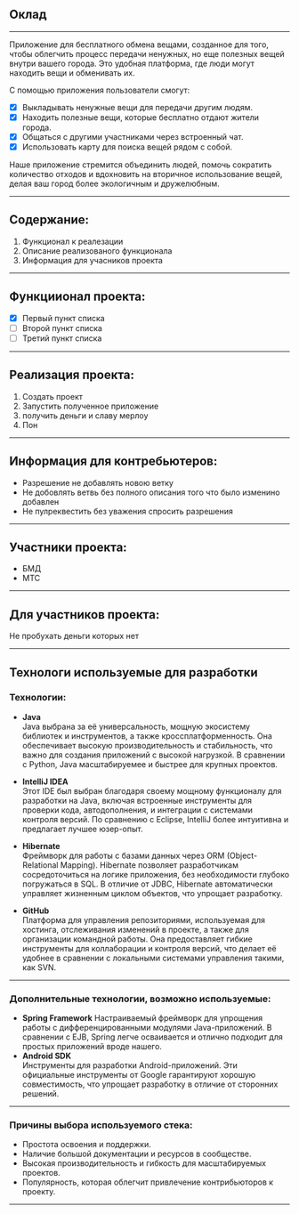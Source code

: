 ## Оклад

---


Приложение для бесплатного обмена вещами, созданное для того, чтобы облегчить процесс передачи ненужных, но еще полезных вещей внутри вашего города. Это удобная платформа, где люди могут находить вещи и обменивать их.

С помощью приложения пользователи смогут:  
- [x] Выкладывать ненужные вещи для передачи другим людям.  
- [x] Находить полезные вещи, которые бесплатно отдают жители города.  
- [x] Общаться с другими участниками через встроенный чат.  
- [x] Использовать карту для поиска вещей рядом с собой.  

Наше приложение стремится объединить людей, помочь сократить количество отходов и вдохновить на вторичное использование вещей, делая ваш город более экологичным и дружелюбным.

---

## Содержание:

1. Функционал к реалезации 
2. Описание реализованого функционала 
3. Информация для учасников проекта

---

## Функциионал проекта: 

- [x] Первый пункт списка
- [ ] Второй пункт списка
- [ ] Третий пункт списка

---

## Реализация проекта:

1. Создать проект
2. Запустить полученное приложение
3. получить деньги и славу мерлоу
4. Пон

---

## Информация для контребьютеров:

* Разрешение не добавлять новою ветку 
* Не добовлять ветвь без полного описания того что было изменино  добавлен
* Не пулреквестить без уважения спросить разрешения

---

## Участники проекта:

* БМД
* МТС

---

## Для участников проекта:

Не пробухать деньги 
которых нет

---
## Технологи используемые для разработки 

### Технологии:

* **Java**  
  Java выбрана за её универсальность, мощную экосистему библиотек и инструментов, а также кроссплатформенность. Она обеспечивает высокую производительность и стабильность, что важно для создания приложений с высокой нагрузкой. В сравнении с Python, Java масштабируемее и быстрее для крупных проектов.  

* **IntelliJ IDEA**  
  Этот IDE был выбран благодаря своему мощному функционалу для разработки на Java, включая встроенные инструменты для проверки кода, автодополнения, и интеграции с системами контроля версий. По сравнению с Eclipse, IntelliJ более интуитивна и предлагает лучшее юзер-опыт.  

* **Hibernate**  
  Фреймворк для работы с базами данных через ORM (Object-Relational Mapping). Hibernate позволяет разработчикам сосредоточиться на логике приложения, без необходимости глубоко погружаться в SQL. В отличие от JDBC, Hibernate автоматически управляет жизненным циклом объектов, что упрощает разработку.  

* **GitHub**  
  Платформа для управления репозиториями, используемая для хостинга, отслеживания изменений в проекте, а также для организации командной работы. Она предоставляет гибкие инструменты для коллаборации и контроля версий, что делает её удобнее в сравнении с локальными системами управления такими, как SVN.  

---

### Дополнительные технологии, возможно используемые:

* **Spring Framework**
  Настраиваемый фреймворк для упрощения работы с дифференцированными модулями Java-приложений. В сравнении с EJB, Spring легче осваивается и отлично подходит для простых приложений вроде нашего.  
* **Android SDK**  
  Инструменты для разработки Android-приложений. Эти официальные инструменты от Google гарантируют хорошую совместимость, что упрощает разработку в отличие от сторонних решений.  
---
### Причины выбора используемого стека:

- Простота освоения и поддержки.
- Наличие большой документации и ресурсов в сообществе.
- Высокая производительность и гибкость для масштабируемых проектов.
- Популярность, которая облегчит привлечение контрибьюторов к проекту.

---


